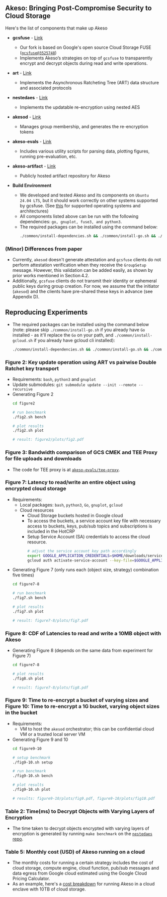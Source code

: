 ## Akeso: Bringing Post-Compromise Security to Cloud Storage

Here's the list of components that make up Akeso
- **gcsfuse** - [Link](https://github.com/etclab/gcsfuse)
  - Our fork is based on Google's open source Cloud Storage FUSE 
  ([`gcsfuse@3525748`](https://github.com/etclab/gcsfuse/tree/3525748b3567ff1dc5e997599e4bb7feee107459)) 
  - Implements Akeso’s strategies on top of `gcsfuse` to transparently encrypt 
  and decrypt objects during read and write operations.
- **art** - [Link](https://github.com/etclab/art/tree/3726326cc9638bf671ca1094afd476d860023bf2)
  - Implements the Asynchronous Ratcheting Tree (ART) data structure and 
  associated protocols
- **nestedaes** - [Link](https://github.com/etclab/nestedaes/tree/395b6e7f5d1158b87a575ddb09289537a06f18d3)
  - Implements the updatable re-encryption using nested AES
- **akesod** - [Link](https://github.com/etclab/akesod/tree/5c87457d8bf8fecf37b4c3ed5727d29982b2245d)
  - Manages group membership, and generates the re-encryption tokens
- **akeso-evals** - [Link](https://github.com/etclab/akeso-evals/tree/eb3632a217c29d690bd82a74701ebbfc9c77de34/tee-proxy)
  - Includes various utility scripts for parsing data, plotting figures, 
  running pre-evaluation, etc. 
- **akeso-artifact** - [Link](https://github.com/etclab/akeso-artifact)
  - Publicly hosted artifact repository for Akeso

- **Build Environment**
  - We developed and tested Akeso and its components on `Ubuntu 24.04 LTS`, but it should work correctly on other systems supported by gcsfuse. (See [this](https://cloud.google.com/storage/docs/cloud-storage-fuse/overview#frameworks-os-architectures) for supported operating systems and architectures)
  - All components listed above can be run with the following dependencies: `go, gnuplot, fuse3, and python3`. 
  - The required packages can be installed using the command below: 
    ```bash
    ./common/install-dependencies.sh && ./common/install-go.sh && ./common/install-gcloud.sh && source ~/.bashrc
    ```

### (Minor) Differences from paper
- Currently, `akesod` doesn't generate attestation and `gcsfuse` clients do not perform attestation verification when they receive the `GroupSetup` message. However, this validation can be added easily, as shown by prior works mentioned in Section 4.2. 
- Additionally, `gcsfuse` clients do not transmit their identity or ephemeral public keys during group creation. For now, we assume that the initiator (`akesod`) and the clients have pre-shared these keys in advance (see Appendix D).

## Reproducing Experiments
- The required packages can be installed using the command below (note: please skip `./common/install-go.sh` if you already have `Go` installed - as it'll replace the `Go` on your path, and `./common/install-gcloud.sh` if you already have gcloud cli installed):
  ```bash
  ./common/install-dependencies.sh && ./common/install-go.sh && ./common/install-gcloud.sh && source ~/.bashrc
  ``` 

### Figure 2: Key update operation using ART vs pairwise Double Ratchet key transport
- Requirements: `bash`, `python3` and `gnuplot`
- Update submodules: `git submodule update --init --remote --recursive`
- Generating Figure 2
  ```bash
  cd figure2

  # run benchmark
  ./fig2.sh bench

  # plot results
  ./fig2.sh plot

  # result: figure2/plots/fig2.pdf
  ```

### Figure 3: Bandwidth comparison of GCS CMEK and TEE Proxy for file uploads and downloads
  - The code for TEE proxy is at [`akeso-evals/tee-proxy`](https://github.com/etclab/akeso-evals/tree/main/tee-proxy). 

### Figure 7: Latency to read/write an entire object using encrypted cloud storage
- Requirements: 
    - Local packages: `bash`, `python3`, `Go`, `gnuplot`, `gcloud`
    - Cloud resources
      - Cloud Storage buckets hosted in Google cloud
      - To access the buckets, a service account key file with necessary access to buckets, keys, pub/sub topics and subscriptions is included in the HotCRP
      - Setup Service Account (SA) credentials to access the cloud resource.
        ```bash
        # adjust the service account key path accordingly
        export GOOGLE_APPLICATION_CREDENTIALS=$HOME/downloads/serviceAccount-ae-pets25-alice.json
        gcloud auth activate-service-account --key-file=$GOOGLE_APPLICATION_CREDENTIALS
        ```
- Generating Figure 7 (only runs each (object size, strategy) combination five times)
  ```bash
  cd figure7-8

  # run benchmark
  ./fig7.sh bench

  # plot results
  ./fig7.sh plot

  # result: figure7-8/plots/fig7.pdf
  ```

### Figure 8: CDF of Latencies to read and write a 10MB object with Akeso
- Generating Figure 8 (depends on the same data from experiment for Figure 7)
  ```bash
  cd figure7-8

  # plot results
  ./fig8.sh plot

  # result: figure7-8/plots/fig8.pdf
  ```

### Figure 9: Time to re-encrypt a bucket of varying sizes and Figure 10: Time to re-encrypt a 1G bucket, varying object sizes in the bucket
- Requirements:
  - VM to host the `akesod` orchestrator; this can be confidential cloud VM or a trusted local server VM
- Generating Figure 9 and 10
  ```bash
  cd figure9-10

  # setup benchmark
  ./fig9-10.sh setup

  # run benchmark
  ./fig9-10.sh bench

  # plot results
  ./fig9-10.sh plot

  # results: figure9-10/plots/fig9.pdf, figure9-10/plots/fig10.pdf
  ```

### Table 2: Time(ms) to Decrypt Objects with Varying Layers of Encryption
  - The time taken to decrypt objects encrypted with varying layers of encryption is generated by running `make benchmark` on the [`nestedaes` repo](https://github.com/etclab/nestedaes).

### Table 5: Monthly cost (USD) of Akeso running on a cloud
  - The monthly costs for running a certain strategy includes the cost of cloud storage, compute engine, cloud function, pub/sub messages and data egress from Google cloud estimated using the Google Cloud Pricing Calculator.
  - As an example, here's a [cost breakdown](https://cloud.google.com/products/calculator/estimate-preview/CiRkZjFmYzUyMC0yNjA5LTRmNGQtOTQwOC00MjliNGM1MDEzMTIQAQ==?hl=en) for running Akeso in a cloud enclave with 10TB of cloud storage.
